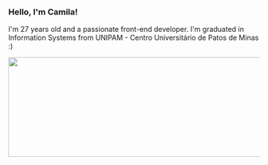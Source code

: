 ### Hello, I'm Camila!
I'm 27 years old and a passionate front-end developer.
I'm graduated in Information Systems from UNIPAM - Centro Universitário de Patos de Minas :)

<img align="right" width="600" height="200" src="https://user-images.githubusercontent.com/17837853/129240436-7547fdc6-3cfd-49dd-812f-b4a105738406.gif">


<!--
**camilanobre/camilanobre** is a ✨ _special_ ✨ repository because its `README.md` (this file) appears on your GitHub profile.

Here are some ideas to get you started:

- 🔭 I’m currently working on ...
- 🌱 I’m currently learning ...
- 👯 I’m looking to collaborate on ...
- 🤔 I’m looking for help with ...
- 💬 Ask me about ...
- 📫 How to reach me: ...
- 😄 Pronouns: ...
- ⚡ Fun fact: ...
-->
